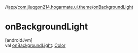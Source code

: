 //[app](../../index.md)/[com.jluqgon214.hogarmate.ui.theme](index.md)/[onBackgroundLight](on-background-light.md)

# onBackgroundLight

[androidJvm]\
val [onBackgroundLight](on-background-light.md): [Color](https://developer.android.com/reference/kotlin/androidx/compose/ui/graphics/Color.html)
